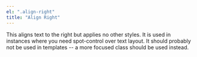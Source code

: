 ```yaml
---
el: ".align-right"
title: "Align Right"
---
```

This aligns text to the right but applies no other styles. It is used in instances where you need spot-control over text layout. It should probably not be used in templates -- a more focused class should be used instead.
